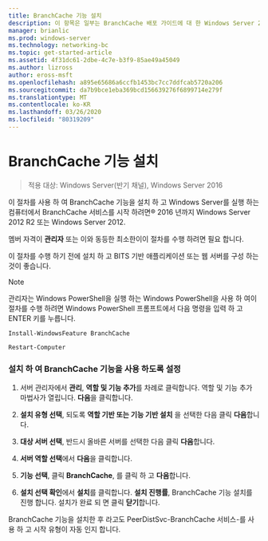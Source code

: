 ```yaml
---
title: BranchCache 기능 설치
description: 이 항목은 일부는 BranchCache 배포 가이드에 대 한 Windows Server 2016, 지사에 WAN 대역폭 사용량을 최적화 하기 위해 분산 및 호스트 캐시 모드로 BranchCache를 배포 하는 방법을 보여 주는
manager: brianlic
ms.prod: windows-server
ms.technology: networking-bc
ms.topic: get-started-article
ms.assetid: 4f31dc61-2dbe-4c7e-b3f9-85ae49a45049
ms.author: lizross
author: eross-msft
ms.openlocfilehash: a895e65686a6ccfb1453bc7cc7ddfcab5720a206
ms.sourcegitcommit: da7b9bce1eba369bcd156639276f6899714e279f
ms.translationtype: MT
ms.contentlocale: ko-KR
ms.lasthandoff: 03/26/2020
ms.locfileid: "80319209"
---
```

# <a name="install-the-branchcache-feature"></a>BranchCache 기능 설치

>적용 대상: Windows Server(반기 채널), Windows Server 2016

이 절차를 사용 하 여 BranchCache 기능을 설치 하 고 Windows Server를 실행 하는 컴퓨터에서 BranchCache 서비스를 시작 하려면&reg; 2016 년까지 Windows Server 2012 R2 또는 Windows Server 2012.  
  
멤버 자격이 **관리자** 또는 이와 동등한 최소한이이 절차를 수행 하려면 필요 합니다.  
  
이 절차를 수행 하기 전에 설치 하 고 BITS 기반 애플리케이션 또는 웹 서버를 구성 하는 것이 좋습니다.  
  
> [!NOTE]  
> 관리자는 Windows PowerShell을 실행 하는 Windows PowerShell을 사용 하 여이 절차를 수행 하려면 Windows PowerShell 프롬프트에서 다음 명령을 입력 하 고 ENTER 키를 누릅니다.  
>   
> `Install-WindowsFeature BranchCache`  
>   
> `Restart-Computer`  
  
### <a name="to-install-and-enable-the-branchcache-feature"></a>설치 하 여 BranchCache 기능을 사용 하도록 설정  
  
1.  서버 관리자에서 **관리**, **역할 및 기능 추가**를 차례로 클릭합니다. 역할 및 기능 추가 마법사가 열립니다. **다음**을 클릭합니다.  
  
2.  **설치 유형 선택**, 되도록 **역할 기반 또는 기능 기반 설치** 을 선택한 다음 클릭 **다음**합니다.  
  
3.  **대상 서버 선택**, 반드시 올바른 서버를 선택한 다음 클릭 **다음**합니다.  
  
4.  **서버 역할 선택**에서 **다음**을 클릭합니다.  
  
5.  **기능 선택**, 클릭 **BranchCache**, 를 클릭 하 고 **다음**합니다.  
  
6.  **설치 선택 확인**에서 **설치**를 클릭합니다. **설치 진행률**, BranchCache 기능 설치를 진행 합니다. 설치가 완료 되 면 클릭 **닫기**합니다.  
  
BranchCache 기능을 설치한 후 라고도 PeerDistSvc-BranchCache 서비스-를 사용 하 고 시작 유형이 자동 인지 합니다.  
  


